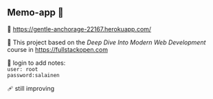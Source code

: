 ## Memo-app 📅

🔗 https://gentle-anchorage-22167.herokuapp.com/

📝 This project based on the <em>Deep Dive Into Modern Web Development</em> course in https://fullstackopen.com 

🧪 login to add notes:  </br>
    `user: root`   </br>
    `password:salainen`
  
🩹 still improving 

